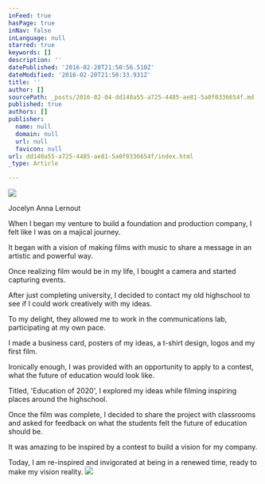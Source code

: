 ```yaml
---
inFeed: true
hasPage: true
inNav: false
inLanguage: null
starred: true
keywords: []
description: ''
datePublished: '2016-02-20T21:50:56.510Z'
dateModified: '2016-02-20T21:50:33.931Z'
title: ''
author: []
sourcePath: _posts/2016-02-04-dd140a55-a725-4485-ae81-5a0f0336654f.md
published: true
authors: []
publisher:
  name: null
  domain: null
  url: null
  favicon: null
url: dd140a55-a725-4485-ae81-5a0f0336654f/index.html
_type: Article

---
```

![](https://the-grid-user-content.s3-us-west-2.amazonaws.com/7a48d9d2-a56d-41c9-970c-212c57a9c6ec.png)

Jocelyn Anna Lernout

When I
began my venture to build a foundation and production company, I felt like I
was on a majical journey.

It began with
a vision of making films with music to share a message in an artistic and
powerful way.

Once realizing film would
be in my life, I bought a camera and started capturing events.

After just completing university, I decided
to contact my old highschool to see if I could work creatively with my
ideas.

To my delight, they allowed me to
work in the communications lab, participating at my own pace.

I made a business card, posters of my ideas,
a t-shirt design, logos and my first film.

Ironically enough, I was provided with an opportunity to apply to a
contest, what the future of education would look like.

Titled, 'Education of 2020', I explored my
ideas while filming inspiring places around the highschool.

Once the film was complete, I decided to
share the project with classrooms and asked for feedback on what the students
felt the future of education should be. 

It was amazing to be
inspired by a contest to build a vision for my company.

Today, I am re-inspired and invigorated at
being in a renewed time, ready to make my vision reality.
![](https://the-grid-user-content.s3-us-west-2.amazonaws.com/a3ea36c7-c2e8-4bcc-b5f1-a795841942b4.jpg)